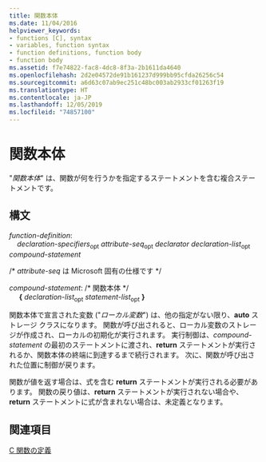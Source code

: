 ```yaml
---
title: 関数本体
ms.date: 11/04/2016
helpviewer_keywords:
- functions [C], syntax
- variables, function syntax
- function definitions, function body
- function body
ms.assetid: f7e74822-fac8-4dc8-8f3a-2b1611da4640
ms.openlocfilehash: 2d2e04572de91b161237d999bb95cfda26256c54
ms.sourcegitcommit: a6d63c07ab9ec251c48bc003ab2933cf01263f19
ms.translationtype: HT
ms.contentlocale: ja-JP
ms.lasthandoff: 12/05/2019
ms.locfileid: "74857100"
---
```

# <a name="function-body"></a>関数本体

"*関数本体*" は、関数が何を行うかを指定するステートメントを含む複合ステートメントです。

## <a name="syntax"></a>構文

*function-definition*:<br/>
&nbsp;&nbsp;&nbsp;&nbsp;*declaration-specifiers*<sub>opt</sub> *attribute-seq*<sub>opt</sub> *declarator* *declaration-list*<sub>opt</sub> *compound-statement*

/\* *attribute-seq* は Microsoft 固有の仕様です \*/

*compound-statement*: /\* 関数本体 \*/<br/>
&nbsp;&nbsp;&nbsp;&nbsp; **{** *declaration-list*<sub>opt</sub> *statement-list*<sub>opt</sub> **}**

関数本体で宣言された変数 ("*ローカル変数*") は、他の指定がない限り、**auto** ストレージ クラスになります。 関数が呼び出されると、ローカル変数のストレージが作成され、ローカルの初期化が実行されます。 実行制御は、*compound-statement* の最初のステートメントに渡され、**return** ステートメントが実行されるか、関数本体の終端に到達するまで続行されます。 次に、関数が呼び出された位置に制御が戻ります。

関数が値を返す場合は、式を含む **return** ステートメントが実行される必要があります。 関数の戻り値は、**return** ステートメントが実行されない場合や、**return** ステートメントに式が含まれない場合は、未定義となります。

## <a name="see-also"></a>関連項目

[C 関数の定義](../c-language/c-function-definitions.md)
